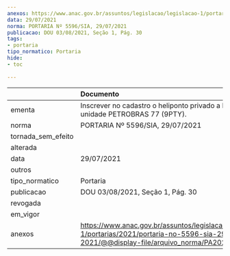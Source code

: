 ```yaml
---
anexos: https://www.anac.gov.br/assuntos/legislacao/legislacao-1/portarias/2021/portaria-no-5596-sia-29-07-2021/@@display-file/arquivo_norma/PA2021-5596.pdf
data: 29/07/2021
norma: PORTARIA Nº 5596/SIA, 29/07/2021
publicacao: DOU 03/08/2021, Seção 1, Pág. 30
tags:
- portaria
tipo_normatico: Portaria
hide: 
- toc 
 
---
```


|                    | Documento                                                                                                                                            |
|:-------------------|:-----------------------------------------------------------------------------------------------------------------------------------------------------|
| ementa             | Inscrever no cadastro o heliponto privado a bordo da unidade PETROBRAS 77 (9PTY).                                                                    |
| norma              | PORTARIA Nº 5596/SIA, 29/07/2021                                                                                                                     |
| tornada_sem_efeito |                                                                                                                                                      |
| alterada           |                                                                                                                                                      |
| data               | 29/07/2021                                                                                                                                           |
| outros             |                                                                                                                                                      |
| tipo_normatico     | Portaria                                                                                                                                             |
| publicacao         | DOU 03/08/2021, Seção 1, Pág. 30                                                                                                                     |
| revogada           |                                                                                                                                                      |
| em_vigor           |                                                                                                                                                      |
| anexos             | https://www.anac.gov.br/assuntos/legislacao/legislacao-1/portarias/2021/portaria-no-5596-sia-29-07-2021/@@display-file/arquivo_norma/PA2021-5596.pdf |